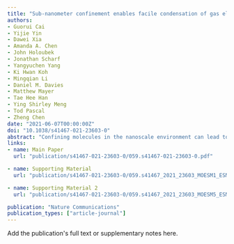 ```yaml
---
title: "Sub-nanometer confinement enables facile condensation of gas electrolyte for low-temperature batteries"
authors:
- Guorui Cai
- Yijie Yin
- Dawei Xia
- Amanda A. Chen
- John Holoubek
- Jonathan Scharf
- Yangyuchen Yang
- Ki Hwan Koh
- Mingqian Li
- Daniel M. Davies
- Matthew Mayer
- Tae Hee Han
- Ying Shirley Meng
- Tod Pascal
- Zheng Chen
date: "2021-06-07T00:00:00Z"
doi: "10.1038/s41467-021-23603-0"
abstract: "Confining molecules in the nanoscale environment can lead to dramatic changes of their physical and chemical properties, which opens possibilities for new applications. There is a growing interest in liquefied gas electrolytes for electrochemical devices operating at low temperatures due to their low melting point. However, their high vapor pressure still poses potential safety concerns for practical usages. Herein, we report facile capillary condensation of gas electrolyte by strong confinement in sub-nanometer pores of metal-organic framework (MOF). By designing MOF-polymer membranes (MPMs) that present dense and continuous micropore (~0.8 nm) networks, we show significant uptake of hydrofluorocarbon molecules in MOF pores at pressure lower than the bulk counterpart. This unique property enables lithium/fluorinated graphite batteries with MPM-based electrolytes to deliver a significantly higher capacity than those with commercial separator membranes (~500 mAh g^−1^ vs. <0.03 mAh g^−1^) at −40 °C under reduced pressure of the electrolyte."
links:
- name: Main Paper
  url: "publication/s41467-021-23603-0/059.s41467-021-23603-0.pdf"

- name: Supporting Material
  url: "publication/s41467-021-23603-0/059.s41467_2021_23603_MOESM1_ESM.pdf"

- name: Supporting Material 2
  url: "publication/s41467-021-23603-0/059.s41467_2021_23603_MOESM5_ESM.pdf"

publication: "Nature Communications"
publication_types: ["article-journal"]
---
```


Add the publication's full text or supplementary notes here.
